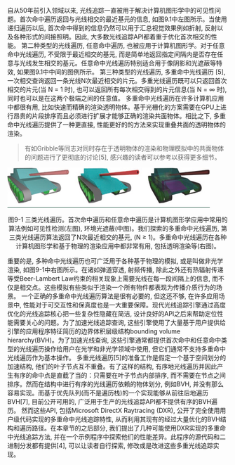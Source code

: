 自从50年前引入领域以来, 光线追踪一直被用于解决计算机图形学中的可见性问题。首次命中遍历返回与光线相交的最近基元的信息, 如图9.1中左图所示。当使用递归遍历以后, 首次命中得到的信息仍然可以用于汇总视觉效果例如折射, 反射以及各种形式的间接照明。因此, 大多数光线追踪API都着重于优化首次相交的性能。
第二种类型的光线遍历, 任意命中遍历, 也被应用于计算机图形学。对于任意命中光线遍历, 不受限于最近相交的基元, 而是简单地返回指定间隔内是否存在任意与光线发生相交的基元。任意命中光线遍历特别适合用于像阴影和光遮蔽等特效, 如果图9.1中中间的图例所示。
第三种类型的光线遍历, 多重命中光线遍历 [5], 一次相交查询返回一条光线N次最近相交的片元。多重光线遍历既可以只返回首次相交的片元(当 N = 1 时), 也可以返回所有每次相交得到的片元信息(当 N = ∞ 时), 同时也可以是在这两个极端之间的任意值。
多重命中光线遍历在许多计算机应用中都很有用, 比如快速而精确的渲染透明物体。基于光栅化的方案需要在GPU上进行昂贵的片段排序而且必须进行扩展才能够正确的渲染共面物体。相比之下, 多重命中光线遍历提供了一种更直接, 性能更好的的方法来实现重叠共面的透明物体的渲染。
>有如Gribble等同志对同时存在于透明物体的渲染和物理模拟中的共面物体的问题进行了更彻底的讨论[5], 感兴趣的读者可以参考以获得更多细节。

![Figure9-1](./Figure9-1.png)
<p align="center">
图9-1 三类光线遍历。首次命中遍历和任意命中遍历是计算机图形学应用中常用的算法例如可见性检测(左图), 环境光遮蔽(中图)。我们探索的多重命中光线遍历, 第三类光线遍历算法返回了N次最近相交的基元, (N ≥ 1)。多重命中光线遍历在各种计算机图形学和基于物理的渲染应用中都非常有用, 包括透明渲染等(右图)。</p>

重要的是, 多种命中光线遍历也可广泛用于各种基于物理的模拟, 或是叫做非光学渲染, 如图9-1中右图所示。在诸如弹道穿透, 射频传播, 除此之外还有热辐射传递等受Beer-Lambert Law约束的相关现象上需要光线在每一段间隔上的信息, 而不仅是相交点。这些模拟有些类似于渲染一个所有物件都表现为传播介质行为的场景。
一个正确的多重命中光线遍历算法是很有必要的, 但这还不够, 在许多应用场景中, 性能对于可交互性和保真度也是一大重要保障。现代光线追踪引擎通过高度优化的光线追踪核心把一些复杂性隐藏在简洁, 设计良好的API之后来帮助定位性能需要关心的问题。为了加速光线追踪查询, 这些引擎使用了大量基于用户提供给引擎的应用程序特征简历的边界体积层级结构bounding volume hierarchy(BVH)。为了加速光线查询, 这些引擎通常都提供首次命中和任意命中类型的光线遍历操作给用户在光学和非光学领域中使用, 但它们通常不支持多重命中光线遍历作为基本操作。
多重光线遍历[5]的准备工作是假定一个基于空间划分的加速结构, 他们的叶子节点互不重叠。有了这样的结构, 有序地光线遍历并因此产生有序的命中点是直截了当的：只需要在叶子节点内部排序, 而不需要在节点之间排序。然而在结构中进行有序的光线遍历依赖的物体划分, 例如BVH, 并没有那么容易实现。而基于优先队列(而不是遍历栈)的一个实现能够从前往后地遍历BVH[7], 目前公开可用的, 广泛用于生产的光线追踪API都不提供有序的BVH遍历。
然而这些API, 包括Microsoft DirectX Raytracing (DXR), 公开了完全使用用户级代码实现的多重命中光线追踪特性, 从而利用其现有的经过大量优化的BVH结构和遍历路径。在本章节的之后部分, 我们提出了几种可能使用DXR实现的多重命中光线追踪方法, 并在一个示例程序中探索他们的性能差异。此程序的源代码和二进制分发都有提供[4], 可以让读者自行探索, 修改或是改进这些多重光线追踪实现。
